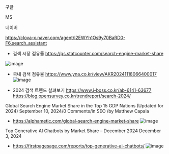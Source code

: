 
구글

MS

네이버

https://clova-x.naver.com/agent/I2EWYh1Os9y70BaRD0-F6.search_assistant

- 검색 시장 점유률
https://gs.statcounter.com/search-engine-market-share

![image](https://github.com/user-attachments/assets/972cdba9-6031-4f28-bb83-aad34ae70a39)


- 국내 검색 점유율
https://www.yna.co.kr/view/AKR20241118066400017
![image](https://github.com/user-attachments/assets/2ea65f5c-b70c-452d-9492-ce78acfa18de)


- 2024 검색 트렌드 살펴보기
https://www.i-boss.co.kr/ab-6141-63677
https://blog.opensurvey.co.kr/trendreport/search-2024/


Global Search Engine Market Share in the Top 15 GDP Nations (Updated for 2024)
September 10, 2024/0 Comments/in SEO /by Matthew Capala
- https://alphametic.com/global-search-engine-market-share
![image](https://github.com/user-attachments/assets/65e6d974-e087-4ccc-a7f8-5b4b9dd411b6)


Top Generative AI Chatbots by Market Share – December 2024
December 3, 2024
- https://firstpagesage.com/reports/top-generative-ai-chatbots/
![image](https://github.com/user-attachments/assets/80fbcf16-b30d-450e-8c54-c63472d36a6d)
